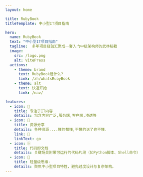 ```yaml
---
layout: home

title: RubyBook
titleTemplate: 中小型IT项目指南

hero:
  name: RubyBook
  text: "中小型IT项目指南"
  tagline:  多年项目经验汇聚成一套入门中级架构师的武林秘籍
  image:
    src: /logo.png
    alt: VitePress
  actions:
    - theme: brand
      text: RubyBook是什么?
      link: /zh/whatsRubyBook
    - theme: alt
      text: 快速开始
      link: /nav/

features:
  - icon: 📝
    title: 专注于IT内容
    details: 包含内容广泛,服务端,客户端,渗透等
  - icon: 🚀
    title: 资源分享
    details: 各种资源....懂的都懂,不懂的说了也不懂.
    link: 🚀
    linkText: go
  - icon: 🗄️
    title: 代码即文档
    details: 关键场景附带可运行的代码片段（如Python脚本、Shell命令）
  - icon: 💬
    title: 轻量级思维-
    details: 聚焦中小型项目特性，避免过度设计与复杂架构。
---
```


<HomeUnderline />

<confetti />

<busuanzi />

